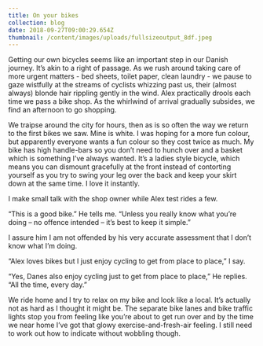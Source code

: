 ```yaml
---
title: On your bikes
collection: blog
date: 2018-09-27T09:00:29.654Z
thumbnail: /content/images/uploads/fullsizeoutput_8df.jpeg
---
```

Getting our own bicycles seems like an important step in our Danish journey. It’s akin to a right of passage. As we rush around taking care of more urgent matters - bed sheets, toilet paper, clean laundry - we pause to gaze wistfully at the streams of cyclists whizzing past us, their (almost always) blonde hair rippling gently in the wind. Alex practically drools each time we pass a bike shop. As the whirlwind of arrival gradually subsides, we find an afternoon to go shopping.

We traipse around the city for hours, then as is so often the way we return to the first bikes we saw. Mine is white. I was hoping for a more fun colour, but apparently everyone wants a fun colour so they cost twice as much. My bike has high handle-bars so you don’t need to hunch over and a basket which is something I’ve always wanted. It’s a ladies style bicycle, which means you can dismount gracefully at the front instead of contorting yourself as you try to swing your leg over the back and keep your skirt down at the same time. I love it instantly.

I make small talk with the shop owner while Alex test rides a few.

“This is a good bike.” He tells me. “Unless you really know what you’re doing – no offence intended – it’s best to keep it simple.”

I assure him I am not offended by his very accurate assessment that I don’t know what I’m doing.

“Alex loves bikes but I just enjoy cycling to get from place to place,” I say.

“Yes, Danes also enjoy cycling just to get from place to place,” He replies. “All the time, every day.”

We ride home and I try to relax on my bike and look like a local. It’s actually not as hard as I thought it might be. The separate bike lanes and bike traffic lights stop you from feeling like you’re about to get run over and by the time we near home I’ve got that glowy exercise-and-fresh-air feeling. I still need to work out how to indicate without wobbling though.
